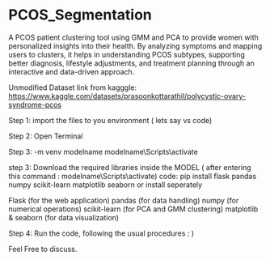 # PCOS_Segmentation
A PCOS patient clustering tool using GMM and PCA to provide women with personalized insights into their health. By analyzing symptoms and mapping users to clusters, it helps in understanding PCOS subtypes, supporting better diagnosis, lifestyle adjustments, and treatment planning through an interactive and data-driven approach.


Unmodified Dataset link from kagggle: https://www.kaggle.com/datasets/prasoonkottarathil/polycystic-ovary-syndrome-pcos

Step 1: import the files to you environment ( lets say vs code)

Step 2: Open Terminal

Step 3: -m venv modelname
        modelname\Scripts\activate
  
step 3: Download the required libraries inside the MODEL ( after entering this command : modelname\Scripts\activate)
    code:     pip install flask pandas numpy scikit-learn matplotlib seaborn
    or install seperately

Flask (for the web application)
pandas (for data handling)
numpy (for numerical operations)
scikit-learn (for PCA and GMM clustering)
matplotlib & seaborn (for data visualization)

Step 4: Run the code, following the usual procedures : ) 

Feel Free to discuss.
